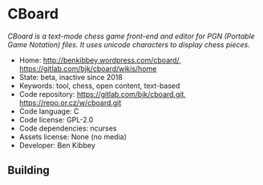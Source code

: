 # CBoard

_CBoard is a text-mode chess game front-end and editor for PGN (Portable Game Notation) files. It uses unicode characters to display chess pieces._

- Home: http://benkibbey.wordpress.com/cboard/, https://gitlab.com/bjk/cboard/wikis/home
- State: beta, inactive since 2018
- Keywords: tool, chess, open content, text-based
- Code repository: https://gitlab.com/bjk/cboard.git, https://repo.or.cz/w/cboard.git
- Code language: C
- Code license: GPL-2.0
- Code dependencies: ncurses
- Assets license: None (no media)
- Developer: Ben Kibbey

## Building
